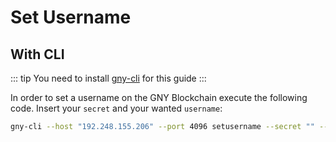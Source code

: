 # Set Username

## With CLI

::: tip
You need to install [gny-cli](../cli/install) for this guide
:::

In order to set a username on the GNY Blockchain execute the following code. Insert your `secret` and your wanted `username`:

```bash
gny-cli --host "192.248.155.206" --port 4096 setusername --secret "" --username ""
```
